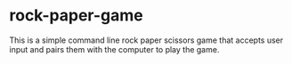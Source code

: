 # rock-paper-game
This is a simple command line rock paper scissors game that accepts user input and pairs them with the computer to play the game.
